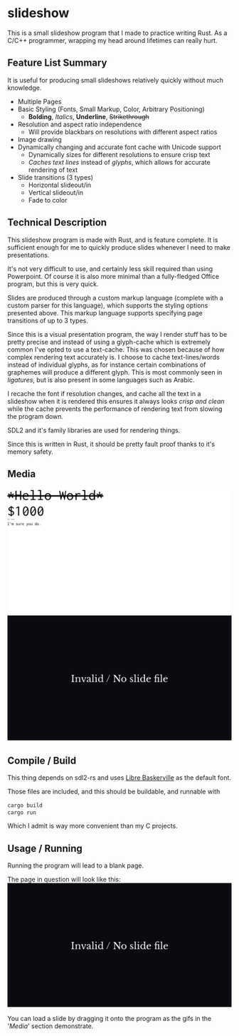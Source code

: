 # slideshow
This is a small slideshow program that I made to practice writing Rust.
As a C/C++ programmer, wrapping my head around lifetimes can really hurt.

## Feature List Summary
It is useful for producing small slideshows relatively quickly without much knowledge.

- Multiple Pages
- Basic Styling (Fonts, Small Markup, Color, Arbitrary Positioning)
   - **Bolding**, _Italics_, __Underline__, ~~Strikethrough~~
- Resolution and aspect ratio independence
   - Will provide blackbars on resolutions with different aspect ratios
- Image drawing
- Dynamically changing and accurate font cache with Unicode support
   - Dynamically sizes for different resolutions to ensure crisp text
   - *Caches text lines* instead of *glyphs*, which allows for accurate rendering of text
- Slide transitions (3 types)
   - Horizontal slideout/in
   - Vertical slideout/in
   - Fade to color

## Technical Description

This slideshow program is made with Rust, and is feature complete. It
is sufficient enough for me to quickly produce slides whenever I need
to make presentations.

It's not very difficult to use, and certainly less skill required than
using Powerpoint. Of course it is also more minimal than a
fully-fledged Office program, but this is very quick.

Slides are produced through a custom markup language (complete with a
custom parser for this language), which supports the styling options
presented above. This markup language supports specifying page
transitions of up to 3 types.

Since this is a visual presentation program, the way I render stuff
has to be pretty precise and instead of using a glyph-cache which is
extremely common I've opted to use a text-cache. This was chosen
because of how complex rendering text accurately is. I choose to cache
text-lines/words instead of individual glyphs, as for instance certain
combinations of graphemes will produce a different glyph. This is most
commonly seen in _ligatures_, but is also present in some languages
such as Arabic.

I recache the font if resolution changes, and cache all the text in a
slideshow when it is rendered this ensures it always looks *crisp and
clean* while the cache prevents the performance of rendering text from
slowing the program down.

SDL2 and it's family libraries are used for rendering things.

Since this is written in Rust, it should be pretty fault proof thanks to it's memory safety.

## Media
![Slide 1 Basic](./media/2.gif)
![Slide 2 All](./media/3.gif)

## Compile / Build
This thing depends on sdl2-rs and uses [Libre Baskerville](https://fonts.google.com/specimen/Libre+Baskerville)
as the default font.

Those files are included, and this should be buildable, and runnable with

```
cargo build
cargo run
```

Which I admit is way more convenient than my C projects.

## Usage / Running

Running the program will lead to a blank page.

The page in question will look like this:
![Blank Page!](./media/1.png)

You can load a slide by dragging it onto the program as the gifs in the '_Media_' section
demonstrate.
